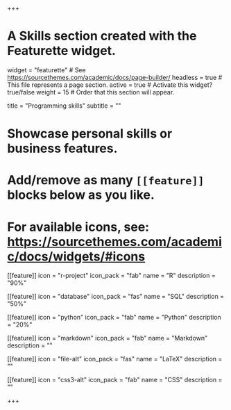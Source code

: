 +++
# A Skills section created with the Featurette widget.
widget = "featurette"  # See https://sourcethemes.com/academic/docs/page-builder/
headless = true  # This file represents a page section.
active = true  # Activate this widget? true/false
weight = 15  # Order that this section will appear.

title = "Programming skills"
subtitle = ""

# Showcase personal skills or business features.
#
# Add/remove as many `[[feature]]` blocks below as you like.
#
# For available icons, see: https://sourcethemes.com/academic/docs/widgets/#icons

[[feature]]
  icon = "r-project"
  icon_pack = "fab"
  name = "R"
  description = "90%"

[[feature]]
  icon = "database"
  icon_pack = "fas"
  name = "SQL"
  description = "50%"

[[feature]]
  icon = "python"
  icon_pack = "fab"
  name = "Python"
  description = "20%"

[[feature]]
  icon = "markdown"
  icon_pack = "fab"
  name = "Markdown"
  description = ""

[[feature]]
  icon = "file-alt"
  icon_pack = "fas"
  name = "LaTeX"
  description = ""

[[feature]]
  icon = "css3-alt"
  icon_pack = "fab"
  name = "CSS"
  description = ""

+++
